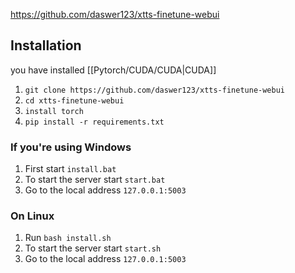 
https://github.com/daswer123/xtts-finetune-webui

## Installation

you have installed [[Pytorch/CUDA/CUDA|CUDA]]

1. `git clone https://github.com/daswer123/xtts-finetune-webui`
2.  `cd xtts-finetune-webui`
3.  `install torch`
4.  `pip install -r requirements.txt`

### If you're using Windows

1. First start `install.bat`
2. To start the server start `start.bat`
3. Go to the local address `127.0.0.1:5003`

### On Linux

1. Run `bash install.sh`
2. To start the server start `start.sh`
3. Go to the local address `127.0.0.1:5003`

